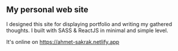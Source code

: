 ## My personal web site
I designed this site for displaying portfolio and writing my gathered thoughts. I built with SASS & ReactJS in minimal and simple level.

It's online on https://ahmet-sakrak.netlify.app
